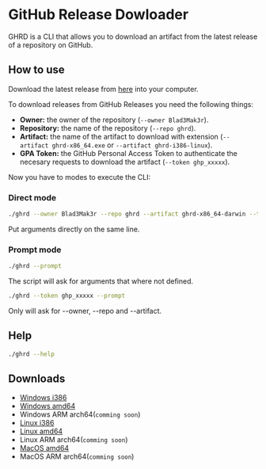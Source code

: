 # GitHub Release Dowloader
GHRD is a CLI that allows you to download an artifact from the latest release of a repository on GitHub.

## How to use
Download the latest release from [here](#downloads) into your computer.

To download releases from GitHub Releases you need the following things:
- **Owner:** the owner of the repository (``--owner Blad3Mak3r``).
- **Repository:** the name of the repository (``--repo ghrd``).
- **Artifact:** the name of the artifact to download with extension (``--artifact ghrd-x86_64.exe`` or ``--artifact ghrd-i386-linux``).
- **GPA Token:** the GitHub Personal Access Token to authenticate the necesary requests to download the artifact (``--token ghp_xxxxx``).

Now you have to modes to execute the CLI:
### Direct mode
```bash
./ghrd --owner Blad3Mak3r --repo ghrd --artifact ghrd-x86_64-darwin --token ghp_xxxxx
```
Put arguments directly on the same line.

### Prompt mode
```bash
./ghrd --prompt
```
The script will ask for arguments that where not defined.
```bash
./ghrd --token ghp_xxxxx --prompt
```
Only will ask for --owner, --repo and --artifact.

## Help
```bash
./ghrd --help
```

## Downloads
- [Windows i386][win-i386]
- [Windows amd64][win-amd64]
- Windows ARM arch64(``comming soon``)
- [Linux i386][linux-i386]
- [Linux amd64][linux-amd64]
- Linux ARM arch64(``comming soon``)
- [MacOS amd64][darwin-amd64]
- MacOS ARM arch64(``comming soon``)


[win-i386]: https://github.com/Blad3Mak3r/ghrd/releases/download/0.2.0/ghrd-i386.exe
[win-amd64]: https://github.com/Blad3Mak3r/ghrd/releases/download/0.2.0/ghrd-x86_64.exe
[linux-i386]: https://github.com/Blad3Mak3r/ghrd/releases/download/0.2.0/ghrd-i386-linux
[linux-amd64]: https://github.com/Blad3Mak3r/ghrd/releases/download/0.2.0/ghrd-x86_64-linux
[darwin-amd64]: https://github.com/Blad3Mak3r/ghrd/releases/download/0.2.0/ghrd-x86_64-darwin

